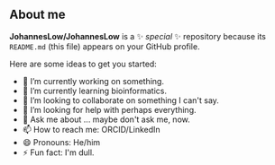 ## About me


**JohannesLow/JohannesLow** is a ✨ _special_ ✨ repository because its `README.md` (this file) appears on your GitHub profile.

Here are some ideas to get you started:

- 🔭 I’m currently working on something.
- 🌱 I’m currently learning bioinformatics.
- 👯 I’m looking to collaborate on something I can't say.
- 🤔 I’m looking for help with perhaps everything.
- 💬 Ask me about ... maybe don't ask me, now.
- 📫 How to reach me: ORCID/LinkedIn
- 😄 Pronouns: He/him
- ⚡ Fun fact: I'm dull.

